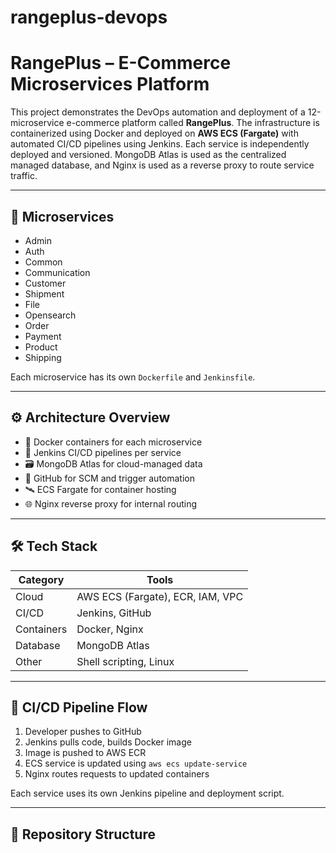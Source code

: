 # rangeplus-devops

# RangePlus – E-Commerce Microservices Platform

This project demonstrates the DevOps automation and deployment of a 12-microservice e-commerce platform called **RangePlus**. The infrastructure is containerized using Docker and deployed on **AWS ECS (Fargate)** with automated CI/CD pipelines using Jenkins. Each service is independently deployed and versioned. MongoDB Atlas is used as the centralized managed database, and Nginx is used as a reverse proxy to route service traffic.

---

## 🧱 Microservices

- Admin
- Auth
- Common
- Communication
- Customer
- Shipment
- File
- Opensearch
- Order
- Payment
- Product
- Shipping

Each microservice has its own `Dockerfile` and `Jenkinsfile`.

---

## ⚙️ Architecture Overview

- 🐳 Docker containers for each microservice  
- 🔁 Jenkins CI/CD pipelines per service  
- 🗃 MongoDB Atlas for cloud-managed data  
- 🐙 GitHub for SCM and trigger automation  
- 🛰 ECS Fargate for container hosting  
- 🌐 Nginx reverse proxy for internal routing

---

## 🛠️ Tech Stack

| Category      | Tools                        |
|---------------|------------------------------|
| Cloud         | AWS ECS (Fargate), ECR, IAM, VPC |
| CI/CD         | Jenkins, GitHub              |
| Containers    | Docker, Nginx                |
| Database      | MongoDB Atlas                |
| Other         | Shell scripting, Linux       |

---

## 🚀 CI/CD Pipeline Flow

1. Developer pushes to GitHub
2. Jenkins pulls code, builds Docker image
3. Image is pushed to AWS ECR
4. ECS service is updated using `aws ecs update-service`
5. Nginx routes requests to updated containers

Each service uses its own Jenkins pipeline and deployment script.

---

## 📂 Repository Structure

